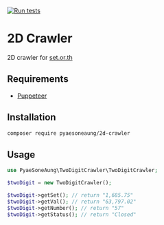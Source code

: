 [![Run tests](https://github.com/PyaeSoneAungRgn/2d-crawler/actions/workflows/run-tests.yml/badge.svg?branch=main)](https://github.com/PyaeSoneAungRgn/2d-crawler/actions/workflows/run-tests.yml)

# 2D Crawler

2D crawler for [set.or.th](https://www.set.or.th/th/market/product/stock/overview)

## Requirements

- [Puppeteer](https://github.com/puppeteer/puppeteer)

## Installation

```bash
composer require pyaesoneaung/2d-crawler
```

## Usage

```php
use PyaeSoneAung\TwoDigitCrawler\TwoDigitCrawler;

$twoDigit = new TwoDigitCrawler();

$twoDigit->getSet(); // return "1,685.75"
$twoDigit->getVal(); // return "63,797.02"
$twoDigit->getNumber(); // return "57"
$twoDigit->getStatus(); // return "Closed"
```